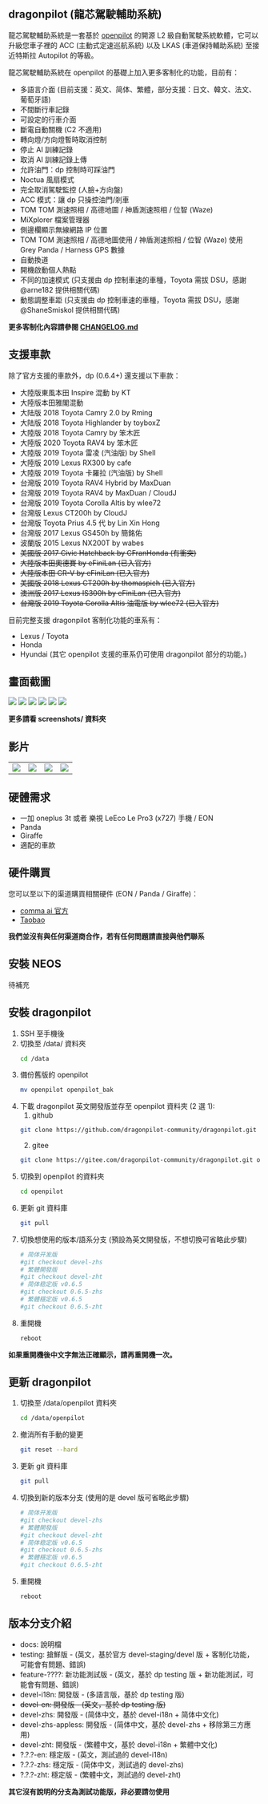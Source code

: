 dragonpilot (龍芯駕駛輔助系統)
---
龍芯駕駛輔助系統是一套基於 [openpilot](https://github.com/commaai/openpilot/) 的開源 L2 級自動駕駛系統軟體，它可以升級您車子裡的 ACC (主動式定速巡航系統) 以及 LKAS (車道保持輔助系統) 至接近特斯拉 Autopilot 的等級。 

龍芯駕駛輔助系統在 openpilot 的基礎上加入更多客制化的功能，目前有：

* 多語言介面 (目前支援：英文、简体、繁體，部分支援：日文、韓文、法文、葡萄牙語)
* 不間斷行車記錄
* 可設定的行車介面
* 斷電自動關機 (C2 不適用)
* 轉向燈/方向燈暫時取消控制
* 停止 AI 訓練記錄
* 取消 AI 訓練記錄上傳
* 允許油門：dp 控制時可踩油門
* Noctua 風扇模式
* 完全取消駕駛監控 (人臉+方向盤)
* ACC 模式：讓 dp 只操控油門/剎車
* TOM TOM 測速照相 / 高德地圖 / 神盾測速照相 / 位智 (Waze)
* MiXplorer 檔案管理器
* 側邊欄顯示無線網路 IP 位置
* TOM TOM 測速照相 / 高德地圖使用 / 神盾測速照相 / 位智 (Waze) 使用 Grey Panda / Harness GPS 數據
* 自動換道
* 開機啟動個人熱點
* 不同的加速模式 (只支援由 dp 控制車速的車種，Toyota 需拔 DSU，感謝 @arne182 提供相關代碼)
* 動態調整車距 (只支援由 dp 控制車速的車種，Toyota 需拔 DSU，感謝 @ShaneSmiskol 提供相關代碼)

**更多客制化內容請參閱 [CHANGELOG.md](CHANGELOG.md)**

支援車款
---
除了官方支援的車款外，dp (0.6.4+) 還支援以下車款：
* 大陸版東風本田 Inspire 混動 by KT
* 大陸版本田雅閣混動 
* 大陆版 2018 Toyota Camry 2.0 by Rming
* 大陆版 2018 Toyota Highlander by toyboxZ
* 大陸版 2018 Toyota Camry by 笨木匠
* 大陸版 2020 Toyota RAV4 by 笨木匠
* 大陸版 2019 Toyota 雷凌 (汽油版) by Shell
* 大陸版 2019 Lexus RX300 by cafe
* 大陸版 2019 Toyota 卡羅拉 (汽油版) by Shell
* 台灣版 2019 Toyota RAV4 Hybrid by MaxDuan
* 台灣版 2019 Toyota RAV4 by MaxDuan / CloudJ
* 台灣版 2019 Toyota Corolla Altis by wlee72
* 台灣版 Lexus CT200h by CloudJ
* 台灣版 Toyota Prius 4.5 代 by Lin Xin Hong
* 台灣版 2017 Lexus GS450h by 簡銘佑
* 波蘭版 2015 Lexus NX200T by wabes
* ~~美國版 2017 Civic Hatchback by CFranHonda (有衝突)~~
* ~~大陸版本田奧德賽 by eFiniLan (已入官方)~~
* ~~大陸版本田 CR-V by eFiniLan (已入官方)~~
* ~~美國版 2018 Lexus CT200h by thomaspich (已入官方)~~
* ~~澳洲版 2017 Lexus IS300h by eFiniLan (已入官方)~~
* ~~台灣版 2019 Toyota Corolla Altis 油電版 by wlee72 (已入官方)~~

目前完整支援 dragonpilot 客制化功能的車系有：
* Lexus / Toyota
* Honda
* Hyundai
(其它 openpilot 支援的車系仍可使用 dragonpilot 部分的功能。)

畫面截圖
---
![](dp_1.png) ![](dp_2.png) ![](dp_3.png) ![](dp_4.png) ![](dp_5.png) ![](dp_6.png)

**更多請看 screenshots/ 資料夾**

影片
---
<table>
  <tr>
    <td><a href="https://www.youtube.com/watch?v=-Womm0aO8Cc" title="YouTube" rel="noopener"><img src="http://i3.ytimg.com/vi/-Womm0aO8Cc/hqdefault.jpg"></a></td>
    <td><a href="https://www.youtube.com/watch?v=ACrHqodnhKI" title="YouTube" rel="noopener"><img src="http://i3.ytimg.com/vi/ACrHqodnhKI/hqdefault.jpg"></a></td>
    <td><a href="https://www.youtube.com/watch?v=D5M5qci5wsw" title="YouTube" rel="noopener"><img src="http://i3.ytimg.com/vi/D5M5qci5wsw/hqdefault.jpg"></a></td>
    <td><a href="https://www.youtube.com/watch?v=fb0KEZgqH1Y" title="YouTube" rel="noopener"><img src="http://i3.ytimg.com/vi/fb0KEZgqH1Y/hqdefault.jpg"></a></td>
  </tr>
</table>

硬體需求
---
* 一加 oneplus 3t 或者 樂視 LeEco Le Pro3 (x727) 手機 / EON
* Panda
* Giraffe
* 適配的車款


硬件購買
---
您可以至以下的渠道購買相關硬件 (EON / Panda / Giraffe)：

* [comma ai 官方](https://comma.ai/shop/)
* [Taobao](https://shop442817640.taobao.com/)

**我們並沒有與任何渠道商合作，若有任何問題請直接與他們聯系**


安裝 NEOS
---
待補充


安裝 dragonpilot
---
 
1. SSH 至手機後
2. 切換至 /data/ 資料夾 
    ```bash
    cd /data
    ```
3. 備份舊版的 openpilot
    ```bash
    mv openpilot openpilot_bak
    ```
4. 下載 dragonpilot 英文開發版並存至 openpilot 資料夾 (2 選 1):
    1. github 
    ```bash
    git clone https://github.com/dragonpilot-community/dragonpilot.git openpilot --branch devel-i18n
    ```
    2. gitee
    ```bash 
    git clone https://gitee.com/dragonpilot-community/dragonpilot.git openpilot --branch devel-i18n
    ```
5. 切換到 openpilot 的資料夾
    ```bash
    cd openpilot
    ```
6. 更新 git 資料庫
    ```bash
    git pull
    ```
7. 切換想使用的版本/語系分支 (預設為英文開發版，不想切換可省略此步驟)
    ```bash
    # 简体开发版
    #git checkout devel-zhs
    # 繁體開發版
    #git checkout devel-zht
    # 简体稳定版 v0.6.5
    #git checkout 0.6.5-zhs      
    # 繁體穩定版 v0.6.5
    #git checkout 0.6.5-zht
    ```
8.  重開機
    ```bash
    reboot
    ```

**如果重開機後中文字無法正確顯示，請再重開機一次。**


更新 dragonpilot
---
1. 切換至 /data/openpilot 資料夾 
    ```bash
    cd /data/openpilot
    ```
2. 撤消所有手動的變更
    ```bash
    git reset --hard
    ```
3. 更新 git 資料庫
    ```bash
    git pull
    ```
4. 切換到新的版本分支 (使用的是 devel 版可省略此步驟)
    ```bash
    # 简体开发版
    #git checkout devel-zhs
    # 繁體開發版
    #git checkout devel-zht
    # 简体稳定版 v0.6.5
    #git checkout 0.6.5-zhs      
    # 繁體穩定版 v0.6.5
    #git checkout 0.6.5-zht
    ```
5.  重開機
    ```bash
    reboot
    ```

版本分支介紹
---
* docs: 說明檔
* testing: 搶鮮版 - (英文，基於官方 devel-staging/devel 版 + 客制化功能，可能會有問題、錯誤)
* feature-????: 新功能測試版 - (英文，基於 dp testing 版 + 新功能測試，可能會有問題、錯誤)
* devel-i18n: 開發版 - (多語言版，基於 dp testing 版)
* ~~devel-en: 開發版 - (英文，基於 dp testing 版)~~
* devel-zhs: 開發版 - (简体中文，基於 devel-i18n + 简体中文化)
* devel-zhs-appless: 開發版 - (简体中文，基於 devel-zhs + 移除第三方應用)
* devel-zht: 開發版 - (繁體中文，基於 devel-i18n + 繁體中文化)
* ?.?.?-en: 穩定版 - (英文，測試過的 devel-i18n)
* ?.?.?-zhs: 穩定版 - (简体中文，測試過的 devel-zhs)
* ?.?.?-zht: 穩定版 - (繁體中文，測試過的 devel-zht)

**其它沒有說明的分支為測試功能版，非必要請勿使用**
